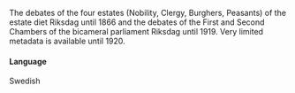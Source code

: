 The debates of the four estates (Nobility, Clergy, Burghers, Peasants) of the estate diet Riksdag until 1866 and the debates of the First and Second Chambers of the bicameral parliament Riksdag until 1919. Very limited metadata is available until 1920.

#### Language
Swedish
